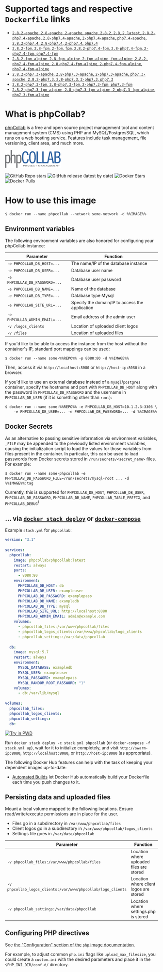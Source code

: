 # Supported tags and respective `Dockerfile` links

-	[`2.8.2-apache`, `2.8-apache`, `2-apache`, `apache`, `2.8.2`, `2.8`, `2`, `latest`, `2.8.2-php7.4-apache`, `2.8-php7.4-apache`, `2-php7.4-apache`, `php7.4-apache`, `2.8.2-php7.4`, `2.8-php7.4`, `2-php7.4`, `php7.4`](https://github.com/phpcollab/docker/blob/97049d30e0aa1af346423f7c4ef6ae7060cae832/latest/php7.4/apache/Dockerfile)
-	[`2.8.2-fpm`, `2.8-fpm`, `2-fpm`, `fpm`, `2.8.2-php7.4-fpm`, `2.8-php7.4-fpm`, `2-php7.4-fpm`, `php7.4-fpm`](https://github.com/phpcollab/docker/blob/97049d30e0aa1af346423f7c4ef6ae7060cae832/latest/php7.4/php7.4/fpm/Dockerfile)
-	[`2.8.2-fpm-alpine`, `2.8-fpm-alpine`, `2-fpm-alpine`, `fpm-alpine`, `2.8.2-php7.4-fpm-alpine`, `2.8-php7.4-fpm-alpine`, `2-php7.4-fpm-alpine`, `php7.4-fpm-alpine`](https://github.com/phpcollab/docker/blob/97049d30e0aa1af346423f7c4ef6ae7060cae832/latest/php7.4/php7.4/fpm-alpine/Dockerfile)
-	[`2.8.2-php7.3-apache`, `2.8-php7.3-apache`, `2-php7.3-apache`, `php7.3-apache`, `2.8.2-php7.3`, `2.8-php7.3`, `2-php7.3`, `php7.3`](https://github.com/phpcollab/docker/blob/97049d30e0aa1af346423f7c4ef6ae7060cae832/latest/php7.3/apache/Dockerfile)
-	[`2.8.2-php7.3-fpm`, `2.8-php7.3-fpm`, `2-php7.3-fpm`, `php7.3-fpm`](https://github.com/phpcollab/docker/blob/97049d30e0aa1af346423f7c4ef6ae7060cae832/latest/php7.3/fpm/Dockerfile)
-	[`2.8.2-php7.3-fpm-alpine`, `2.8-php7.3-fpm-alpine`, `2-php7.3-fpm-alpine`, `php7.3-fpm-alpine`](https://github.com/phpcollab/docker/blob/97049d30e0aa1af346423f7c4ef6ae7060cae832/latest/php7.3/fpm-alpine/Dockerfile)

# What is phpCollab?

[phpCollab](https:/phpcollab.com?utm_source=docker_hub&utm_medium=cpc&utm_campaign=docker_image) is a free and open source project management tool and content management system (CMS) using PHP and MySQL/PostgresSQL, which runs on a web hosting service. Features include task management, file versioning, client area, and much more.

![phpCollab Logo](logo.png)

![GitHub Repo stars](https://img.shields.io/github/stars/phpcollab/phpcollab?color=2d609f&logo=github&style=for-the-badge&labelColor=6d6e71) ![GitHub release (latest by date)](https://img.shields.io/github/v/release/phpcollab/phpcollab?color=2d609f&logo=github&style=for-the-badge&labelColor=6d6e71) ![Docker Stars](https://img.shields.io/docker/stars/phpcollab/phpcollab?color=2d609f&logo=docker&logoColor=ffffff&style=for-the-badge&labelColor=6d6e71) ![Docker Pulls](https://img.shields.io/docker/pulls/phpcollab/phpcollab?color=2d609f&logo=docker&logoColor=ffffff&style=for-the-badge&labelColor=6d6e71)

# How to use this image

```console
$ docker run --name phpcollab --network some-network -d %%IMAGE%%
```

## Environment variables

The following environment variables are also honored for configuring your phpCollab instance:

| Parameter                      | Function                                        |
|--------------------------------|-------------------------------------------------|
| `-e PHPCOLLAB_DB_HOST=...`     | The name/IP of the database instance            |
| `-e PHPCOLLAB_DB_USER=...`     | Database user name                              |
| `-e PHPCOLLAB_DB_PASSWORD=...` | Database user password                          |
| `-e PHPCOLLAB_DB_NAME=...`     | Name of the database                            |
| `-e PHPCOLLAB_DB_TYPE=...`     | Database type Mysql                             |
| `-e PHPCOLLAB_SITE_URL=...`    | Specify the domain/IP to access the application |
| `-e PHPCOLLAB_ADMIN_EMAIL=...` | Email address of the admin user                 |
| `-v /logos_clients`            | Location of uploaded client logos               |
| `-v /files`                    | Location of uploaded files                      |

If you'd like to be able to access the instance from the host without the container's IP, standard port mappings can be used:

```console
$ docker run --name some-%%REPO%% -p 8080:80 -d %%IMAGE%%
```

Then, access it via `http://localhost:8080` or `http://host-ip:8080` in a browser.

If you'd like to use an external database instead of a `mysql`/`postgres` container, specify the hostname and port with `PHPCOLLAB_DB_HOST` along with the password in `PHPCOLLAB_DB_PASSWORD` and the username in `PHPCOLLAB_DB_USER` (if it is something other than `root`):

```console
$ docker run --name some-%%REPO%% -e PHPCOLLAB_DB_HOST=10.1.2.3:3306 \
    -e PHPCOLLAB_DB_USER=... -e PHPCOLLAB_DB_PASSWORD=... -d %%IMAGE%%
```

## Docker Secrets

As an alternative to passing sensitive information via environment variables, `_FILE` may be appended to the previously listed environment variables, causing the initialization script to load the values for those variables from files present in the container. In particular, this can be used to load passwords from Docker secrets stored in `/run/secrets/<secret_name>` files. For example:

```console
$ docker run --name some-phpcollab -e PHPCOLLAB_DB_PASSWORD_FILE=/run/secrets/mysql-root ... -d %%IMAGE%%:tag
```

Currently, this is supported for `PHPCOLLAB_DB_HOST`, `PHPCOLLAB_DB_USER`, `PHPCOLLAB_DB_PASSWORD`, `PHPCOLLAB_DB_NAME`, `PHPCOLLAB_TABLE_PREFIX`, and `PHPCOLLAB_DEBUG`<sup>1</sup>

## ... via [`docker stack deploy`](https://docs.docker.com/engine/reference/commandline/stack_deploy/) or [`docker-compose`](https://github.com/docker/compose)

Example `stack.yml` for `phpcollab`:

```yaml
version: "3.1"

services:
  phpcollab:
    image: phpcollab/phpcollab:latest
    restart: always
    ports:
      - 8080:80
    environment:
      PHPCOLLAB_DB_HOST: db
      PHPCOLLAB_DB_USER: exampleuser
      PHPCOLLAB_DB_PASSWORD: examplepass
      PHPCOLLAB_DB_NAME: exampledb
      PHPCOLLAB_DB_TYPE: mysql
      PHPCOLLAB_SITE_URL: http://localhost:8080
      PHPCOLLAB_ADMIN_EMAIL: admin@example.com
    volumes:
      - phpcollab_files:/var/www/phpcollab/files
      - phpcollab_logos_clients:/var/www/phpcollab/logo_clients
      - phpcollab_settings:/var/data/phpcollab

  db:
    image: mysql:5.7
    restart: always
    environment:
      MYSQL_DATABASE: exampledb
      MYSQL_USER: exampleuser
      MYSQL_PASSWORD: examplepass
      MYSQL_RANDOM_ROOT_PASSWORD: "1"
    volumes:
      - db:/var/lib/mysql

volumes:
  phpcollab_files:
  phpcollab_logos_clients:
  phpcollab_settings:
  db:
```

[![Try in PWD](https://github.com/play-with-docker/stacks/raw/cff22438cb4195ace27f9b15784bbb497047afa7/assets/images/button.png)](http://play-with-docker.com?stack=https://raw.githubusercontent.com/phpcollab/docker/master/stack.yml)

Run `docker stack deploy -c stack.yml phpcollab` (or `docker-compose -f stack.yml up`), wait for it to initialize completely, and visit `http://swarm-ip:8080`, `http://localhost:8080`, or `http://host-ip:8080` (as appropriate).

The following Docker Hub features can help with the task of keeping your dependent images up-to-date:

-	[Automated Builds](https://docs.docker.com/docker-hub/builds/) let Docker Hub automatically build your Dockerfile each time you push changes to it.

## Persisting data and uploaded files

Mount a local volume mapped to the following locations. Ensure read/write/execute permissions are in place for the user.

-	Files go in a subdirectory in `/var/www/phpcollab/files`
-	Client logos go in a subdirectory in `/var/www/phpcollab/logos_clients`
-	Settings file goes in `/var/data/phpcollab`

| Parameter                                                    | Function                                 |
|--------------------------------------------------------------|------------------------------------------|
| `-v phpcollab_files:/var/www/phpcollab/files`                | Location where uploaded files are stored |
| `-v phpcollab_logos_clients:/var/www/phpcollab/logo_clients` | Location where client logos are stored   |
| `-v phpcollab_settings:/var/data/phpcollab`                  | Location where settings.php is stored    |

## Configuring PHP directives

See [the "Configuration" section of the `php` image documentation](https://hub.docker.com/_/php/).

For example, to adjust common `php.ini` flags like `upload_max_filesize`, you could create a `custom.ini` with the desired parameters and place it in the `$PHP_INI_DIR/conf.d/` directory.
